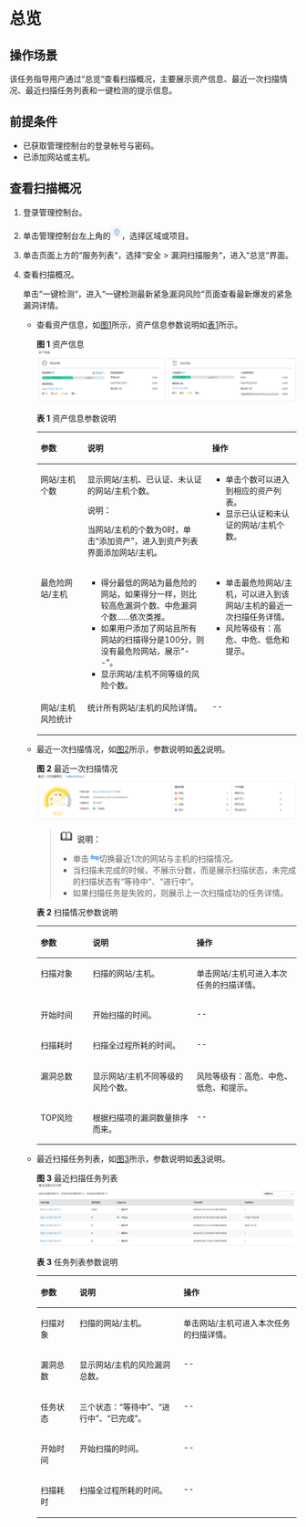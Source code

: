# 总览<a name="ZH-CN_TOPIC_0113516468"></a>

## 操作场景<a name="section36551136135618"></a>

该任务指导用户通过“总览“查看扫描概况，主要展示资产信息、最近一次扫描情况、最近扫描任务列表和一键检测的提示信息。

## 前提条件<a name="section556861155951"></a>

-   已获取管理控制台的登录帐号与密码。
-   已添加网站或主机。

## 查看扫描概况<a name="section17732847145514"></a>

1.  登录管理控制台。
2.  单击管理控制台左上角的![](figures/项目.jpg)，选择区域或项目。
3.  单击页面上方的“服务列表“，选择“安全  \>  漏洞扫描服务“，进入“总览“界面。
4.  查看扫描概况。

    单击“一键检测“，进入“一键检测最新紧急漏洞风险“页面查看最新爆发的紧急漏洞详情。

    -   查看资产信息，如[图1](#fig235885183315)所示，资产信息参数说明如[表1](#table10359115133313)所示。

        **图 1**  资产信息<a name="fig235885183315"></a>  
        ![](figures/资产信息.jpg "资产信息")

        **表 1**  资产信息参数说明

        <a name="table10359115133313"></a>
        <table><thead align="left"><tr id="row2359175112339"><th class="cellrowborder" valign="top" width="18%" id="mcps1.2.4.1.1"><p id="p2358851173319"><a name="p2358851173319"></a><a name="p2358851173319"></a>参数</p>
        </th>
        <th class="cellrowborder" valign="top" width="48%" id="mcps1.2.4.1.2"><p id="p1435865118336"><a name="p1435865118336"></a><a name="p1435865118336"></a>说明</p>
        </th>
        <th class="cellrowborder" valign="top" width="34%" id="mcps1.2.4.1.3"><p id="p63599514333"><a name="p63599514333"></a><a name="p63599514333"></a>操作</p>
        </th>
        </tr>
        </thead>
        <tbody><tr id="row193591551173312"><td class="cellrowborder" valign="top" width="18%" headers="mcps1.2.4.1.1 "><p id="p835935114335"><a name="p835935114335"></a><a name="p835935114335"></a>网站/主机个数</p>
        </td>
        <td class="cellrowborder" valign="top" width="48%" headers="mcps1.2.4.1.2 "><p id="p63599514334"><a name="p63599514334"></a><a name="p63599514334"></a>显示网站/主机、已认证、未认证的网站/主机个数。</p>
        <div class="note" id="note1935919516332"><a name="note1935919516332"></a><a name="note1935919516332"></a><span class="notetitle"> 说明： </span><div class="notebody"><p id="p335917511335"><a name="p335917511335"></a><a name="p335917511335"></a>当网站/主机的个数为0时，单击<span class="uicontrol" id="uicontrol53593518334"><a name="uicontrol53593518334"></a><a name="uicontrol53593518334"></a>“添加资产”</span>，进入到资产列表界面添加网站/主机。</p>
        </div></div>
        </td>
        <td class="cellrowborder" valign="top" width="34%" headers="mcps1.2.4.1.3 "><a name="ul1635910518330"></a><a name="ul1635910518330"></a><ul id="ul1635910518330"><li>单击个数可以进入到相应的资产列表。</li><li>显示已认证和未认证的网站/主机个数。</li></ul>
        </td>
        </tr>
        <tr id="row235919515334"><td class="cellrowborder" valign="top" width="18%" headers="mcps1.2.4.1.1 "><p id="p2359135133312"><a name="p2359135133312"></a><a name="p2359135133312"></a>最危险网站/主机</p>
        </td>
        <td class="cellrowborder" valign="top" width="48%" headers="mcps1.2.4.1.2 "><a name="ul93591251143318"></a><a name="ul93591251143318"></a><ul id="ul93591251143318"><li>得分最低的网站为最危险的网站，如果得分一样，则比较高危漏洞个数、中危漏洞个数......依次类推。</li><li>如果用户添加了网站且所有网站的扫描得分是100分，则没有最危险网站，展示<span class="parmvalue" id="parmvalue335920515336"><a name="parmvalue335920515336"></a><a name="parmvalue335920515336"></a>“--”</span>。</li><li>显示网站/主机不同等级的风险个数。</li></ul>
        </td>
        <td class="cellrowborder" valign="top" width="34%" headers="mcps1.2.4.1.3 "><a name="ul19359205110332"></a><a name="ul19359205110332"></a><ul id="ul19359205110332"><li>单击最危险网站/主机，可以进入到该网站/主机的最近一次扫描任务详情。</li><li>风险等级有：高危、中危、低危和提示。</li></ul>
        </td>
        </tr>
        <tr id="row63593511336"><td class="cellrowborder" valign="top" width="18%" headers="mcps1.2.4.1.1 "><p id="p2359451123313"><a name="p2359451123313"></a><a name="p2359451123313"></a>网站/主机风险统计</p>
        </td>
        <td class="cellrowborder" valign="top" width="48%" headers="mcps1.2.4.1.2 "><p id="p6359125112331"><a name="p6359125112331"></a><a name="p6359125112331"></a>统计所有网站/主机的风险详情。</p>
        </td>
        <td class="cellrowborder" valign="top" width="34%" headers="mcps1.2.4.1.3 "><p id="p14359135113333"><a name="p14359135113333"></a><a name="p14359135113333"></a>--</p>
        </td>
        </tr>
        </tbody>
        </table>

    -   最近一次扫描情况，如[图2](#fig0360195110336)所示，参数说明如[表2](#table8363115111336)说明。

        **图 2**  最近一次扫描情况<a name="fig0360195110336"></a>  
        ![](figures/最近一次扫描情况.jpg "最近一次扫描情况")

        >![](public_sys-resources/icon-note.gif) **说明：**   
        >-   单击![](figures/切换.jpg)切换最近1次的网站与主机的扫描情况。  
        >-   当扫描未完成的时候，不展示分数，而是展示扫描状态，未完成的扫描状态有“等待中“、“进行中“。  
        >-   如果扫描任务是失败的，则展示上一次扫描成功的任务详情。  

        **表 2**  扫描情况参数说明

        <a name="table8363115111336"></a>
        <table><thead align="left"><tr id="row4362125113339"><th class="cellrowborder" valign="top" width="20%" id="mcps1.2.4.1.1"><p id="p133626516330"><a name="p133626516330"></a><a name="p133626516330"></a>参数</p>
        </th>
        <th class="cellrowborder" valign="top" width="40%" id="mcps1.2.4.1.2"><p id="p1836265112334"><a name="p1836265112334"></a><a name="p1836265112334"></a>说明</p>
        </th>
        <th class="cellrowborder" valign="top" width="40%" id="mcps1.2.4.1.3"><p id="p8362105183317"><a name="p8362105183317"></a><a name="p8362105183317"></a>操作</p>
        </th>
        </tr>
        </thead>
        <tbody><tr id="row153621551133311"><td class="cellrowborder" valign="top" width="20%" headers="mcps1.2.4.1.1 "><p id="p113621051153318"><a name="p113621051153318"></a><a name="p113621051153318"></a>扫描对象</p>
        </td>
        <td class="cellrowborder" valign="top" width="40%" headers="mcps1.2.4.1.2 "><p id="p1136295110335"><a name="p1136295110335"></a><a name="p1136295110335"></a>扫描的网站/主机。</p>
        </td>
        <td class="cellrowborder" valign="top" width="40%" headers="mcps1.2.4.1.3 "><p id="p536225117337"><a name="p536225117337"></a><a name="p536225117337"></a>单击网站/主机可进入本次任务的扫描详情。</p>
        </td>
        </tr>
        <tr id="row6362195116334"><td class="cellrowborder" valign="top" width="20%" headers="mcps1.2.4.1.1 "><p id="p1336215123314"><a name="p1336215123314"></a><a name="p1336215123314"></a>开始时间</p>
        </td>
        <td class="cellrowborder" valign="top" width="40%" headers="mcps1.2.4.1.2 "><p id="p1436245133310"><a name="p1436245133310"></a><a name="p1436245133310"></a>开始扫描的时间。</p>
        </td>
        <td class="cellrowborder" valign="top" width="40%" headers="mcps1.2.4.1.3 "><p id="p133621551143312"><a name="p133621551143312"></a><a name="p133621551143312"></a>--</p>
        </td>
        </tr>
        <tr id="row636265113332"><td class="cellrowborder" valign="top" width="20%" headers="mcps1.2.4.1.1 "><p id="p13362135120333"><a name="p13362135120333"></a><a name="p13362135120333"></a>扫描耗时</p>
        </td>
        <td class="cellrowborder" valign="top" width="40%" headers="mcps1.2.4.1.2 "><p id="p1436214519335"><a name="p1436214519335"></a><a name="p1436214519335"></a>扫描全过程所耗的时间。</p>
        </td>
        <td class="cellrowborder" valign="top" width="40%" headers="mcps1.2.4.1.3 "><p id="p1236225116334"><a name="p1236225116334"></a><a name="p1236225116334"></a>--</p>
        </td>
        </tr>
        <tr id="row43631951153318"><td class="cellrowborder" valign="top" width="20%" headers="mcps1.2.4.1.1 "><p id="p113631651173318"><a name="p113631651173318"></a><a name="p113631651173318"></a>漏洞总数</p>
        </td>
        <td class="cellrowborder" valign="top" width="40%" headers="mcps1.2.4.1.2 "><p id="p1136375103312"><a name="p1136375103312"></a><a name="p1136375103312"></a>显示网站/主机不同等级的风险个数。</p>
        </td>
        <td class="cellrowborder" valign="top" width="40%" headers="mcps1.2.4.1.3 "><p id="p103635517332"><a name="p103635517332"></a><a name="p103635517332"></a>风险等级有：高危、中危、低危、和提示。</p>
        </td>
        </tr>
        <tr id="row12363351193314"><td class="cellrowborder" valign="top" width="20%" headers="mcps1.2.4.1.1 "><p id="p2036375110330"><a name="p2036375110330"></a><a name="p2036375110330"></a>TOP风险</p>
        </td>
        <td class="cellrowborder" valign="top" width="40%" headers="mcps1.2.4.1.2 "><p id="p11363051153314"><a name="p11363051153314"></a><a name="p11363051153314"></a>根据扫描项的漏洞数量排序而来。</p>
        </td>
        <td class="cellrowborder" valign="top" width="40%" headers="mcps1.2.4.1.3 "><p id="p113631151183316"><a name="p113631151183316"></a><a name="p113631151183316"></a>--</p>
        </td>
        </tr>
        </tbody>
        </table>

    -   最近扫描任务列表，如[图3](#fig93631651183310)所示，参数说明如[表3](#table1036765113310)说明。

        **图 3**  最近扫描任务列表<a name="fig93631651183310"></a>  
        ![](figures/最近扫描任务列表.jpg "最近扫描任务列表")

        **表 3**  任务列表参数说明

        <a name="table1036765113310"></a>
        <table><thead align="left"><tr id="row1936325114337"><th class="cellrowborder" valign="top" width="15%" id="mcps1.2.4.1.1"><p id="p173631751143317"><a name="p173631751143317"></a><a name="p173631751143317"></a>参数</p>
        </th>
        <th class="cellrowborder" valign="top" width="40%" id="mcps1.2.4.1.2"><p id="p336310515337"><a name="p336310515337"></a><a name="p336310515337"></a>说明</p>
        </th>
        <th class="cellrowborder" valign="top" width="45%" id="mcps1.2.4.1.3"><p id="p2363175163318"><a name="p2363175163318"></a><a name="p2363175163318"></a>操作</p>
        </th>
        </tr>
        </thead>
        <tbody><tr id="row1836314519331"><td class="cellrowborder" valign="top" width="15%" headers="mcps1.2.4.1.1 "><p id="p73631519336"><a name="p73631519336"></a><a name="p73631519336"></a>扫描对象</p>
        </td>
        <td class="cellrowborder" valign="top" width="40%" headers="mcps1.2.4.1.2 "><p id="p16186256153512"><a name="p16186256153512"></a><a name="p16186256153512"></a>扫描的网站/主机。</p>
        </td>
        <td class="cellrowborder" valign="top" width="45%" headers="mcps1.2.4.1.3 "><p id="p131891356143514"><a name="p131891356143514"></a><a name="p131891356143514"></a>单击网站/主机可进入本次任务的扫描详情。</p>
        </td>
        </tr>
        <tr id="row93641351153313"><td class="cellrowborder" valign="top" width="15%" headers="mcps1.2.4.1.1 "><p id="p236317515337"><a name="p236317515337"></a><a name="p236317515337"></a>漏洞总数</p>
        </td>
        <td class="cellrowborder" valign="top" width="40%" headers="mcps1.2.4.1.2 "><p id="p1636415118335"><a name="p1636415118335"></a><a name="p1636415118335"></a>显示网站/主机的风险漏洞总数。</p>
        </td>
        <td class="cellrowborder" valign="top" width="45%" headers="mcps1.2.4.1.3 "><p id="p836416512339"><a name="p836416512339"></a><a name="p836416512339"></a>--</p>
        </td>
        </tr>
        <tr id="row1636419513337"><td class="cellrowborder" valign="top" width="15%" headers="mcps1.2.4.1.1 "><p id="p6364851153312"><a name="p6364851153312"></a><a name="p6364851153312"></a>任务状态</p>
        </td>
        <td class="cellrowborder" valign="top" width="40%" headers="mcps1.2.4.1.2 "><p id="p1936495110337"><a name="p1936495110337"></a><a name="p1936495110337"></a>三个状态：<span class="parmvalue" id="parmvalue6207113523816"><a name="parmvalue6207113523816"></a><a name="parmvalue6207113523816"></a>“等待中”</span>、<span class="parmvalue" id="parmvalue109741537193820"><a name="parmvalue109741537193820"></a><a name="parmvalue109741537193820"></a>“进行中”</span>、<span class="parmvalue" id="parmvalue1042314403383"><a name="parmvalue1042314403383"></a><a name="parmvalue1042314403383"></a>“已完成”</span>。</p>
        </td>
        <td class="cellrowborder" valign="top" width="45%" headers="mcps1.2.4.1.3 "><p id="p136475143313"><a name="p136475143313"></a><a name="p136475143313"></a>--</p>
        </td>
        </tr>
        <tr id="row936475113333"><td class="cellrowborder" valign="top" width="15%" headers="mcps1.2.4.1.1 "><p id="p19364651193318"><a name="p19364651193318"></a><a name="p19364651193318"></a>开始时间</p>
        </td>
        <td class="cellrowborder" valign="top" width="40%" headers="mcps1.2.4.1.2 "><p id="p711593319378"><a name="p711593319378"></a><a name="p711593319378"></a>开始扫描的时间。</p>
        </td>
        <td class="cellrowborder" valign="top" width="45%" headers="mcps1.2.4.1.3 "><p id="p1412703393711"><a name="p1412703393711"></a><a name="p1412703393711"></a>--</p>
        </td>
        </tr>
        <tr id="row12366145118332"><td class="cellrowborder" valign="top" width="15%" headers="mcps1.2.4.1.1 "><p id="p1364751133315"><a name="p1364751133315"></a><a name="p1364751133315"></a>扫描耗时</p>
        </td>
        <td class="cellrowborder" valign="top" width="40%" headers="mcps1.2.4.1.2 "><p id="p8131133173716"><a name="p8131133173716"></a><a name="p8131133173716"></a>扫描全过程所耗的时间。</p>
        </td>
        <td class="cellrowborder" valign="top" width="45%" headers="mcps1.2.4.1.3 "><p id="p1913316339372"><a name="p1913316339372"></a><a name="p1913316339372"></a>--</p>
        </td>
        </tr>
        </tbody>
        </table>



